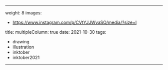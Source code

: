 
---
weight: 8
images:
- https://www.instagram.com/p/CVtYJJWvaSO/media/?size=l

title:
multipleColumn: true
date: 2021-10-30
tags:
- drawing
- illustration
- inktober
- inktober2021
---


